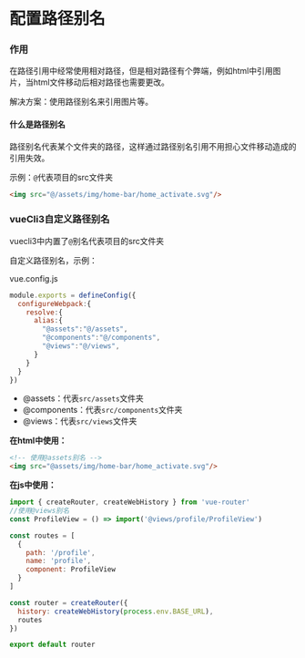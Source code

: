 # 配置路径别名

### 作用

在路径引用中经常使用相对路径，但是相对路径有个弊端，例如html中引用图片，当html文件移动后相对路径也需要更改。

解决方案：使用路径别名来引用图片等。

#### 什么是路径别名

路径别名代表某个文件夹的路径，这样通过路径别名引用不用担心文件移动造成的引用失效。

示例：`@`代表项目的src文件夹

```html
<img src="@/assets/img/home-bar/home_activate.svg"/>
```

### <div id="vueCli3"></div>vueCli3自定义路径别名

vuecli3中内置了`@`别名代表项目的src文件夹

自定义路径别名，示例：

vue.config.js

```js
module.exports = defineConfig({
  configureWebpack:{
    resolve:{
      alias:{
        "@assets":"@/assets",
        "@components":"@/components",
        "@views":"@/views",
      }
    }
  }
})
```

- @assets：代表`src/assets`文件夹
- @components：代表`src/components`文件夹
- @views：代表`src/views`文件夹

**在html中使用：**

```html
<!-- 使用@assets别名 -->
<img src="@assets/img/home-bar/home_activate.svg"/>
```

**在js中使用：**

```js
import { createRouter, createWebHistory } from 'vue-router'
//使用@views别名
const ProfileView = () => import('@views/profile/ProfileView')

const routes = [
  {
    path: '/profile',
    name: 'profile',
    component: ProfileView
  }
]

const router = createRouter({
  history: createWebHistory(process.env.BASE_URL),
  routes
})

export default router

```

